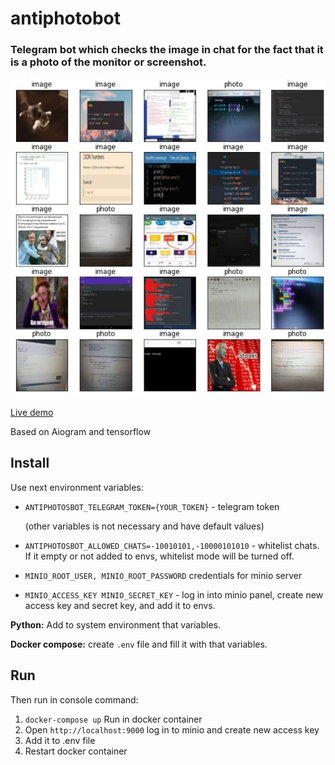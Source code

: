 # antiphotobot
### Telegram bot which checks the image in chat for the fact that it is a photo of the monitor or screenshot.
![This is an image](.github/diagram.jpg)

[Live demo](https://awitwicki.github.io/deep-learning-examples/image-photo-classifier/)

Based on Aiogram and tensorflow
## Install

Use next environment variables:

* `ANTIPHOTOSBOT_TELEGRAM_TOKEN={YOUR_TOKEN}` - telegram token

    (other variables is not necessary and have default values)

* `ANTIPHOTOSBOT_ALLOWED_CHATS=-10010101,-10000101010` - whitelist chats. If it empty or not added to envs, whitelist mode will be turned off.

* `MINIO_ROOT_USER, MINIO_ROOT_PASSWORD` credentials for minio server

* `MINIO_ACCESS_KEY MINIO_SECRET_KEY` - log in into minio panel, create new access key and secret key, and add it to envs.

**Python:** Add to system environment that variables.

**Docker compose:**  create `.env` file and fill it with that variables.

## Run

Then run in console command:

1. `docker-compose up` Run in docker container
2. Open `http://localhost:9000` log in to minio and create new access key
3. Add it to .env file
4. Restart docker container




